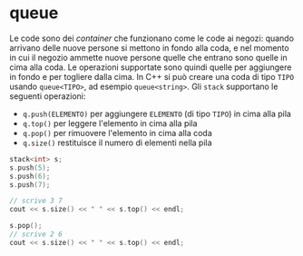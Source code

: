 # queue

Le code sono dei *container* che funzionano come le code ai negozi: quando arrivano delle nuove persone si mettono in fondo alla coda, e nel momento in cui il negozio ammette nuove persone quelle che entrano sono quelle in cima alla coda. Le operazioni supportate sono quindi quelle per aggiungere in fondo e per togliere dalla cima. In C++ si può creare una coda di tipo `TIPO` usando `queue<TIPO>`, ad esempio `queue<string>`. Gli `stack` supportano le seguenti operazioni:
- `q.push(ELEMENTO)` per aggiungere `ELEMENTO` (di tipo `TIPO`) in cima alla pila
- `q.top()` per leggere l'elemento in cima alla pila
- `q.pop()` per rimuovere l'elemento in cima alla coda
- `q.size()` restituisce il numero di elementi nella pila

```cpp
stack<int> s;
s.push(5);
s.push(6);
s.push(7);

// scrive 3 7
cout << s.size() << " " << s.top() << endl;

s.pop();
// scrive 2 6
cout << s.size() << " " << s.top() << endl;
```
